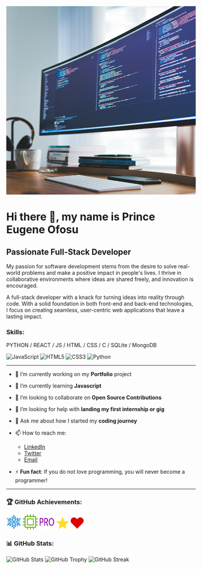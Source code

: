 <img src="https://raw.githubusercontent.com/Pcosby5/Pcosby5/main/github.jpg" alt="Welcome Banner" width="1000" height="500">


# Hi there 👋, my name is Prince Eugene Ofosu

## Passionate Full-Stack Developer

My passion for software development stems from the desire to solve real-world problems and make a positive impact in people's lives. I thrive in collaborative environments where ideas are shared freely, and innovation is encouraged.

A full-stack developer with a knack for turning ideas into reality through code. With a solid foundation in both front-end and back-end technologies, I focus on creating seamless, user-centric web applications that leave a lasting impact.

### Skills:
PYTHON / REACT / JS / HTML / CSS / C / SQLite / MongoDB

![JavaScript](https://img.shields.io/badge/javascript-%23323330.svg?style=for-the-badge&logo=javascript&logoColor=%23F7DF1E)
![HTML5](https://img.shields.io/badge/html5-%23E34F26.svg?style=for-the-badge&logo=html5&logoColor=white)
![CSS3](https://img.shields.io/badge/css3-%231572B6.svg?style=for-the-badge&logo=css3&logoColor=white)
![Python](https://img.shields.io/badge/python-3670A0?style=for-the-badge&logo=python&logoColor=ffdd54)

---

- 🔭 I’m currently working on my **Portfolio** project
- 🌱 I’m currently learning **Javascript**
- 👯 I’m looking to collaborate on **Open Source Contributions**
- 🤔 I’m looking for help with **landing my first internship or gig**
- 💬 Ask me about how I started my **coding journey**
- 📫 How to reach me:
   - [LinkedIn](https://www.linkedin.com/in/prince-ofosu-512646102)
   - [Twitter](https://twitter.com/pcosby50)
   - [Email](mailto:pcosby50@gmail.com)

- ⚡ **Fun fact**: If you do not love programming, you will never become a programmer!

---

### 🏆 GitHub Achievements:
<a href='https://archiveprogram.github.com/'><img src='https://raw.githubusercontent.com/acervenky/animated-github-badges/master/assets/acbadge.gif' width='40' height='40'></a>
<a href='https://docs.github.com/en/developers'><img src='https://raw.githubusercontent.com/acervenky/animated-github-badges/master/assets/devbadge.gif' width='40' height='40'></a>
<a href='https://github.com/pricing'><img src='https://raw.githubusercontent.com/acervenky/animated-github-badges/master/assets/pro.gif' width='40' height='40'></a>
<a href='https://stars.github.com/'><img src='https://raw.githubusercontent.com/acervenky/animated-github-badges/master/assets/starbadge.gif' width='35' height='35'></a>
<a href='https://docs.github.com/en/github/supporting-the-open-source-community-with-github-sponsors'><img src='https://raw.githubusercontent.com/acervenky/animated-github-badges/master/assets/sponsorbadge.gif' width='35' height='35'></a>

### 📊 GitHub Stats:
<img align="center" src="https://github-readme-stats.vercel.app/api?username=Pcosby5&show_icons=true&theme=radical" alt="GitHub Stats" />

<img align="center" src="https://github-profile-trophy.vercel.app/?username=Pcosby5&theme=juicyfresh" alt="GitHub Trophy" />

<img align="center" src="https://streak-stats.demolab.com?user=Pcosby5&theme=dark&hide_border=true" alt="GitHub Streak" />

